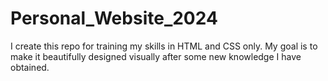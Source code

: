 # Personal_Website_2024
I create this repo for training my skills in HTML and CSS only. My goal is to make it beautifully designed visually after some new knowledge I have obtained. 
